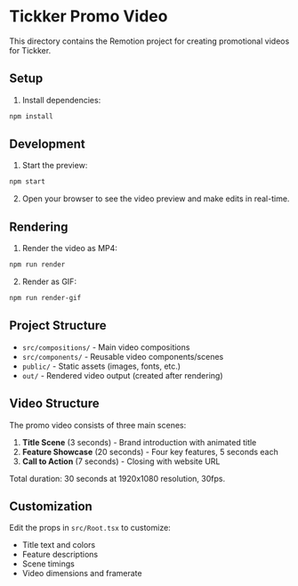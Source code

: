 # Tickker Promo Video

This directory contains the Remotion project for creating promotional videos for Tickker.

## Setup

1. Install dependencies:
```bash
npm install
```

## Development

1. Start the preview:
```bash
npm start
```

2. Open your browser to see the video preview and make edits in real-time.

## Rendering

1. Render the video as MP4:
```bash
npm run render
```

2. Render as GIF:
```bash
npm run render-gif
```

## Project Structure

- `src/compositions/` - Main video compositions
- `src/components/` - Reusable video components/scenes
- `public/` - Static assets (images, fonts, etc.)
- `out/` - Rendered video output (created after rendering)

## Video Structure

The promo video consists of three main scenes:

1. **Title Scene** (3 seconds) - Brand introduction with animated title
2. **Feature Showcase** (20 seconds) - Four key features, 5 seconds each
3. **Call to Action** (7 seconds) - Closing with website URL

Total duration: 30 seconds at 1920x1080 resolution, 30fps.

## Customization

Edit the props in `src/Root.tsx` to customize:
- Title text and colors
- Feature descriptions
- Scene timings
- Video dimensions and framerate